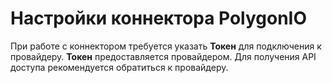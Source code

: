 # Настройки коннектора PolygonIO

При работе с коннектором требуется указать **Токен** для подключения к провайдеру. **Токен** предоставляется провайдером. Для получения API доступа рекомендуется обратиться к провайдеру.
